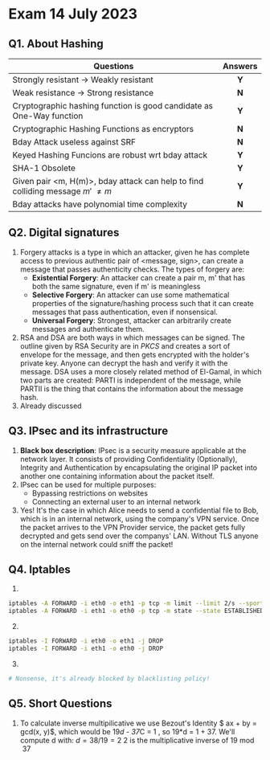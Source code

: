 # Exam 14 July 2023

## Q1. About Hashing

| Questions | Answers |
| ------------------------ | :---: |
| Strongly resistant -> Weakly resistant | **Y** |
| Weak resistance -> Strong resistance | **N** |
| Cryptographic hashing function is good candidate as One-Way function | **Y** |
| Cryptographic Hashing Functions as encryptors | **N** |
| Bday Attack useless against SRF | **N** |
| Keyed Hashing Funcions are robust wrt bday attack | **Y** |
| SHA-1 Obsolete | **Y** |
| Given pair \<m, H(m)\>, bday attack can help to find colliding message $m'$ $\neq m$ | **Y** |
| Bday attacks have polynomial time complexity | **N** |

## Q2. Digital signatures

1. Forgery attacks is a type in which an attacker, given he has complete access to previous authentic pair of <message, sign>, can create a message that passes authenticity checks.
The types of forgery are:
    - **Existential Forgery**: An attacker can create a pair m, m' that has both the same signature, even if m' is meaningless
    - **Selective Forgery**: An attacker can use some mathematical properties of the signature/hashing process such that it can create messages that pass authentication, even if nonsensical.
    - **Universal Forgery**: Strongest, attacker can arbitrarily create messages and authenticate them.
2. RSA and DSA are both ways in which messages can be signed. The outline given by RSA Security are in *PKCS* and creates a sort of envelope for the message, and then gets encrypted with the holder's private key. Anyone can decrypt the hash and verify it with the message. DSA uses a more closely related method of El-Gamal, in which two parts are created: PARTI is independent of the message, while PARTII is the thing that contains the information about the message hash.
3. Already discussed

## Q3. IPsec and its infrastructure

1. **Black box description**: IPsec is a security measure applicable at the network layer. It consists of providing Confidentiality (Optionally), Integrity and Authentication by encapsulating the original IP packet into another one containing information about the packet itself.
2. IPsec can be used for multiple purposes:
    - Bypassing restrictions on websites
    - Connecting an external user to an internal network
3. Yes! It's the case in which Alice needs to send a confidential file to Bob, which is in an internal network, using the company's VPN service. Once the packet arrives to the VPN Provider service, the packet gets fully decrypted and gets send over the companys' LAN. Without TLS anyone on the internal network could sniff the packet!

## Q4.  Iptables

1.

```bash
iptables -A FORWARD -i eth0 -o eth1 -p tcp -m limit --limit 2/s --sport 1024:65535 --dport 80 -s 201.202.203.204 -j ACCEPT
iptables -A FORWARD -i eth1 -o eth0 -p tcp -m state --state ESTABLISHED --sport 80 --dport 1024:65535 -j ACCEPT
```

2.

```bash
iptables -I FORWARD -i eth0 -o eth1 -j DROP
iptables -I FORWARD -i eth1 -o eth0 -j DROP
```

3.

```bash
# Nonsense, it's already blocked by blacklisting policy!
```

## Q5. Short Questions

1. To calculate inverse multipilicative we use Bezout's Identity $ ax + by = gcd(x, y)$, which would be 19*d - 37*C = 1 , so 19*d = 1 + 37. We'll compute d with:
$d = 38 / 19 = 2$
2 is the multiplicative inverse of $19 \bmod 37$
